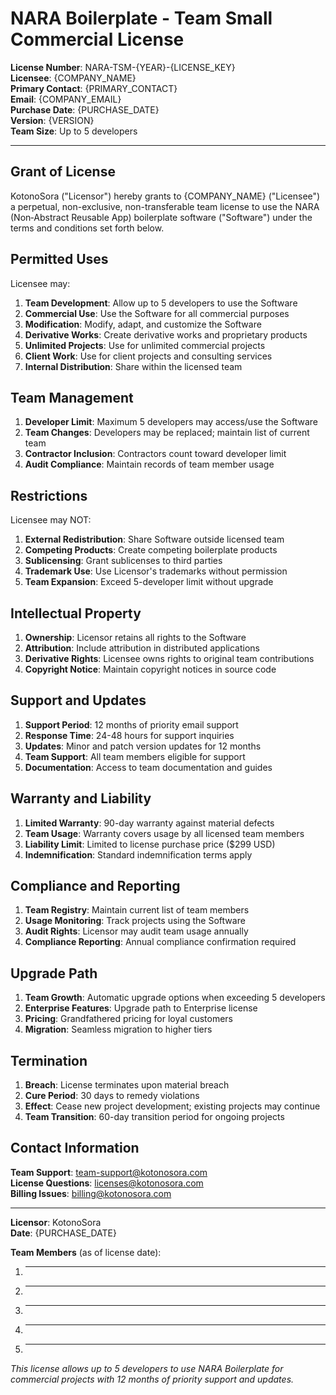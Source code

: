 # NARA Boilerplate - Team Small Commercial License

**License Number**: NARA-TSM-{YEAR}-{LICENSE_KEY}  
**Licensee**: {COMPANY_NAME}  
**Primary Contact**: {PRIMARY_CONTACT}  
**Email**: {COMPANY_EMAIL}  
**Purchase Date**: {PURCHASE_DATE}  
**Version**: {VERSION}  
**Team Size**: Up to 5 developers

---

## Grant of License

KotonoSora ("Licensor") hereby grants to {COMPANY_NAME} ("Licensee") a perpetual, non-exclusive, non-transferable team license to use the NARA (Non‑Abstract Reusable App) boilerplate software ("Software") under the terms and conditions set forth below.

## Permitted Uses

Licensee may:
1. **Team Development**: Allow up to 5 developers to use the Software
2. **Commercial Use**: Use the Software for all commercial purposes
3. **Modification**: Modify, adapt, and customize the Software
4. **Derivative Works**: Create derivative works and proprietary products
5. **Unlimited Projects**: Use for unlimited commercial projects
6. **Client Work**: Use for client projects and consulting services
7. **Internal Distribution**: Share within the licensed team

## Team Management

1. **Developer Limit**: Maximum 5 developers may access/use the Software
2. **Team Changes**: Developers may be replaced; maintain list of current team
3. **Contractor Inclusion**: Contractors count toward developer limit
4. **Audit Compliance**: Maintain records of team member usage

## Restrictions

Licensee may NOT:
1. **External Redistribution**: Share Software outside licensed team
2. **Competing Products**: Create competing boilerplate products
3. **Sublicensing**: Grant sublicenses to third parties
4. **Trademark Use**: Use Licensor's trademarks without permission
5. **Team Expansion**: Exceed 5-developer limit without upgrade

## Intellectual Property

1. **Ownership**: Licensor retains all rights to the Software
2. **Attribution**: Include attribution in distributed applications
3. **Derivative Rights**: Licensee owns rights to original team contributions
4. **Copyright Notice**: Maintain copyright notices in source code

## Support and Updates

1. **Support Period**: 12 months of priority email support
2. **Response Time**: 24-48 hours for support inquiries
3. **Updates**: Minor and patch version updates for 12 months
4. **Team Support**: All team members eligible for support
5. **Documentation**: Access to team documentation and guides

## Warranty and Liability

1. **Limited Warranty**: 90-day warranty against material defects
2. **Team Usage**: Warranty covers usage by all licensed team members
3. **Liability Limit**: Limited to license purchase price ($299 USD)
4. **Indemnification**: Standard indemnification terms apply

## Compliance and Reporting

1. **Team Registry**: Maintain current list of team members
2. **Usage Monitoring**: Track projects using the Software
3. **Audit Rights**: Licensor may audit team usage annually
4. **Compliance Reporting**: Annual compliance confirmation required

## Upgrade Path

1. **Team Growth**: Automatic upgrade options when exceeding 5 developers
2. **Enterprise Features**: Upgrade path to Enterprise license
3. **Pricing**: Grandfathered pricing for loyal customers
4. **Migration**: Seamless migration to higher tiers

## Termination

1. **Breach**: License terminates upon material breach
2. **Cure Period**: 30 days to remedy violations
3. **Effect**: Cease new project development; existing projects may continue
4. **Team Transition**: 60-day transition period for ongoing projects

## Contact Information

**Team Support**: team-support@kotonosora.com  
**License Questions**: licenses@kotonosora.com  
**Billing Issues**: billing@kotonosora.com  

---

**Licensor**: KotonoSora  
**Date**: {PURCHASE_DATE}  

**Team Members** (as of license date):
1. _________________________
2. _________________________
3. _________________________
4. _________________________
5. _________________________

*This license allows up to 5 developers to use NARA Boilerplate for commercial projects with 12 months of priority support and updates.*